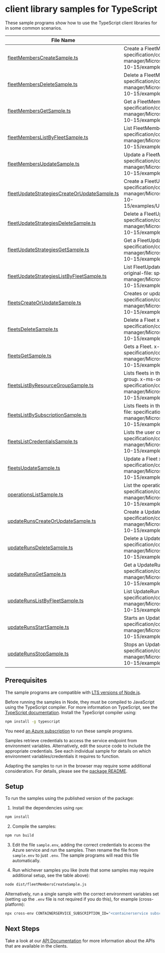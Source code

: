 # client library samples for TypeScript

These sample programs show how to use the TypeScript client libraries for in some common scenarios.

| **File Name**                                                                             | **Description**                                                                                                                                                                                                                |
| ----------------------------------------------------------------------------------------- | ------------------------------------------------------------------------------------------------------------------------------------------------------------------------------------------------------------------------------ |
| [fleetMembersCreateSample.ts][fleetmemberscreatesample]                                   | Create a FleetMember x-ms-original-file: specification/containerservice/resource-manager/Microsoft.ContainerService/fleet/stable/2023-10-15/examples/FleetMembers_Create.json                                                  |
| [fleetMembersDeleteSample.ts][fleetmembersdeletesample]                                   | Delete a FleetMember x-ms-original-file: specification/containerservice/resource-manager/Microsoft.ContainerService/fleet/stable/2023-10-15/examples/FleetMembers_Delete.json                                                  |
| [fleetMembersGetSample.ts][fleetmembersgetsample]                                         | Get a FleetMember x-ms-original-file: specification/containerservice/resource-manager/Microsoft.ContainerService/fleet/stable/2023-10-15/examples/FleetMembers_Get.json                                                        |
| [fleetMembersListByFleetSample.ts][fleetmemberslistbyfleetsample]                         | List FleetMember resources by Fleet x-ms-original-file: specification/containerservice/resource-manager/Microsoft.ContainerService/fleet/stable/2023-10-15/examples/FleetMembers_ListByFleet.json                              |
| [fleetMembersUpdateSample.ts][fleetmembersupdatesample]                                   | Update a FleetMember x-ms-original-file: specification/containerservice/resource-manager/Microsoft.ContainerService/fleet/stable/2023-10-15/examples/FleetMembers_Update.json                                                  |
| [fleetUpdateStrategiesCreateOrUpdateSample.ts][fleetupdatestrategiescreateorupdatesample] | Create a FleetUpdateStrategy x-ms-original-file: specification/containerservice/resource-manager/Microsoft.ContainerService/fleet/stable/2023-10-15/examples/UpdateStrategies_CreateOrUpdate.json                              |
| [fleetUpdateStrategiesDeleteSample.ts][fleetupdatestrategiesdeletesample]                 | Delete a FleetUpdateStrategy x-ms-original-file: specification/containerservice/resource-manager/Microsoft.ContainerService/fleet/stable/2023-10-15/examples/UpdateStrategies_Delete.json                                      |
| [fleetUpdateStrategiesGetSample.ts][fleetupdatestrategiesgetsample]                       | Get a FleetUpdateStrategy x-ms-original-file: specification/containerservice/resource-manager/Microsoft.ContainerService/fleet/stable/2023-10-15/examples/UpdateStrategies_Get.json                                            |
| [fleetUpdateStrategiesListByFleetSample.ts][fleetupdatestrategieslistbyfleetsample]       | List FleetUpdateStrategy resources by Fleet x-ms-original-file: specification/containerservice/resource-manager/Microsoft.ContainerService/fleet/stable/2023-10-15/examples/UpdateStrategies_ListByFleet.json                  |
| [fleetsCreateOrUpdateSample.ts][fleetscreateorupdatesample]                               | Creates or updates a Fleet. x-ms-original-file: specification/containerservice/resource-manager/Microsoft.ContainerService/fleet/stable/2023-10-15/examples/Fleets_CreateOrUpdate.json                                         |
| [fleetsDeleteSample.ts][fleetsdeletesample]                                               | Delete a Fleet x-ms-original-file: specification/containerservice/resource-manager/Microsoft.ContainerService/fleet/stable/2023-10-15/examples/Fleets_Delete.json                                                              |
| [fleetsGetSample.ts][fleetsgetsample]                                                     | Gets a Fleet. x-ms-original-file: specification/containerservice/resource-manager/Microsoft.ContainerService/fleet/stable/2023-10-15/examples/Fleets_Get.json                                                                  |
| [fleetsListByResourceGroupSample.ts][fleetslistbyresourcegroupsample]                     | Lists fleets in the specified subscription and resource group. x-ms-original-file: specification/containerservice/resource-manager/Microsoft.ContainerService/fleet/stable/2023-10-15/examples/Fleets_ListByResourceGroup.json |
| [fleetsListBySubscriptionSample.ts][fleetslistbysubscriptionsample]                       | Lists fleets in the specified subscription. x-ms-original-file: specification/containerservice/resource-manager/Microsoft.ContainerService/fleet/stable/2023-10-15/examples/Fleets_ListBySub.json                              |
| [fleetsListCredentialsSample.ts][fleetslistcredentialssample]                             | Lists the user credentials of a Fleet. x-ms-original-file: specification/containerservice/resource-manager/Microsoft.ContainerService/fleet/stable/2023-10-15/examples/Fleets_ListCredentialsResult.json                       |
| [fleetsUpdateSample.ts][fleetsupdatesample]                                               | Update a Fleet x-ms-original-file: specification/containerservice/resource-manager/Microsoft.ContainerService/fleet/stable/2023-10-15/examples/Fleets_PatchTags.json                                                           |
| [operationsListSample.ts][operationslistsample]                                           | List the operations for the provider x-ms-original-file: specification/containerservice/resource-manager/Microsoft.ContainerService/fleet/stable/2023-10-15/examples/Operations_List.json                                      |
| [updateRunsCreateOrUpdateSample.ts][updaterunscreateorupdatesample]                       | Create a UpdateRun x-ms-original-file: specification/containerservice/resource-manager/Microsoft.ContainerService/fleet/stable/2023-10-15/examples/UpdateRuns_CreateOrUpdate.json                                              |
| [updateRunsDeleteSample.ts][updaterunsdeletesample]                                       | Delete a UpdateRun x-ms-original-file: specification/containerservice/resource-manager/Microsoft.ContainerService/fleet/stable/2023-10-15/examples/UpdateRuns_Delete.json                                                      |
| [updateRunsGetSample.ts][updaterunsgetsample]                                             | Get a UpdateRun x-ms-original-file: specification/containerservice/resource-manager/Microsoft.ContainerService/fleet/stable/2023-10-15/examples/UpdateRuns_Get.json                                                            |
| [updateRunsListByFleetSample.ts][updaterunslistbyfleetsample]                             | List UpdateRun resources by Fleet x-ms-original-file: specification/containerservice/resource-manager/Microsoft.ContainerService/fleet/stable/2023-10-15/examples/UpdateRuns_ListByFleet.json                                  |
| [updateRunsStartSample.ts][updaterunsstartsample]                                         | Starts an UpdateRun. x-ms-original-file: specification/containerservice/resource-manager/Microsoft.ContainerService/fleet/stable/2023-10-15/examples/UpdateRuns_Start.json                                                     |
| [updateRunsStopSample.ts][updaterunsstopsample]                                           | Stops an UpdateRun. x-ms-original-file: specification/containerservice/resource-manager/Microsoft.ContainerService/fleet/stable/2023-10-15/examples/UpdateRuns_Stop.json                                                       |

## Prerequisites

The sample programs are compatible with [LTS versions of Node.js](https://github.com/nodejs/release#release-schedule).

Before running the samples in Node, they must be compiled to JavaScript using the TypeScript compiler. For more information on TypeScript, see the [TypeScript documentation][typescript]. Install the TypeScript compiler using:

```bash
npm install -g typescript
```

You need [an Azure subscription][freesub] to run these sample programs.

Samples retrieve credentials to access the service endpoint from environment variables. Alternatively, edit the source code to include the appropriate credentials. See each individual sample for details on which environment variables/credentials it requires to function.

Adapting the samples to run in the browser may require some additional consideration. For details, please see the [package README][package].

## Setup

To run the samples using the published version of the package:

1. Install the dependencies using `npm`:

```bash
npm install
```

2. Compile the samples:

```bash
npm run build
```

3. Edit the file `sample.env`, adding the correct credentials to access the Azure service and run the samples. Then rename the file from `sample.env` to just `.env`. The sample programs will read this file automatically.

4. Run whichever samples you like (note that some samples may require additional setup, see the table above):

```bash
node dist/fleetMembersCreateSample.js
```

Alternatively, run a single sample with the correct environment variables set (setting up the `.env` file is not required if you do this), for example (cross-platform):

```bash
npx cross-env CONTAINERSERVICE_SUBSCRIPTION_ID="<containerservice subscription id>" CONTAINERSERVICE_RESOURCE_GROUP="<containerservice resource group>" node dist/fleetMembersCreateSample.js
```

## Next Steps

Take a look at our [API Documentation][apiref] for more information about the APIs that are available in the clients.

[fleetmemberscreatesample]: https://github.com/Azure/azure-sdk-for-js/blob/main/sdk/containerservice/arm-containerservicefleet/samples/v1/typescript/src/fleetMembersCreateSample.ts
[fleetmembersdeletesample]: https://github.com/Azure/azure-sdk-for-js/blob/main/sdk/containerservice/arm-containerservicefleet/samples/v1/typescript/src/fleetMembersDeleteSample.ts
[fleetmembersgetsample]: https://github.com/Azure/azure-sdk-for-js/blob/main/sdk/containerservice/arm-containerservicefleet/samples/v1/typescript/src/fleetMembersGetSample.ts
[fleetmemberslistbyfleetsample]: https://github.com/Azure/azure-sdk-for-js/blob/main/sdk/containerservice/arm-containerservicefleet/samples/v1/typescript/src/fleetMembersListByFleetSample.ts
[fleetmembersupdatesample]: https://github.com/Azure/azure-sdk-for-js/blob/main/sdk/containerservice/arm-containerservicefleet/samples/v1/typescript/src/fleetMembersUpdateSample.ts
[fleetupdatestrategiescreateorupdatesample]: https://github.com/Azure/azure-sdk-for-js/blob/main/sdk/containerservice/arm-containerservicefleet/samples/v1/typescript/src/fleetUpdateStrategiesCreateOrUpdateSample.ts
[fleetupdatestrategiesdeletesample]: https://github.com/Azure/azure-sdk-for-js/blob/main/sdk/containerservice/arm-containerservicefleet/samples/v1/typescript/src/fleetUpdateStrategiesDeleteSample.ts
[fleetupdatestrategiesgetsample]: https://github.com/Azure/azure-sdk-for-js/blob/main/sdk/containerservice/arm-containerservicefleet/samples/v1/typescript/src/fleetUpdateStrategiesGetSample.ts
[fleetupdatestrategieslistbyfleetsample]: https://github.com/Azure/azure-sdk-for-js/blob/main/sdk/containerservice/arm-containerservicefleet/samples/v1/typescript/src/fleetUpdateStrategiesListByFleetSample.ts
[fleetscreateorupdatesample]: https://github.com/Azure/azure-sdk-for-js/blob/main/sdk/containerservice/arm-containerservicefleet/samples/v1/typescript/src/fleetsCreateOrUpdateSample.ts
[fleetsdeletesample]: https://github.com/Azure/azure-sdk-for-js/blob/main/sdk/containerservice/arm-containerservicefleet/samples/v1/typescript/src/fleetsDeleteSample.ts
[fleetsgetsample]: https://github.com/Azure/azure-sdk-for-js/blob/main/sdk/containerservice/arm-containerservicefleet/samples/v1/typescript/src/fleetsGetSample.ts
[fleetslistbyresourcegroupsample]: https://github.com/Azure/azure-sdk-for-js/blob/main/sdk/containerservice/arm-containerservicefleet/samples/v1/typescript/src/fleetsListByResourceGroupSample.ts
[fleetslistbysubscriptionsample]: https://github.com/Azure/azure-sdk-for-js/blob/main/sdk/containerservice/arm-containerservicefleet/samples/v1/typescript/src/fleetsListBySubscriptionSample.ts
[fleetslistcredentialssample]: https://github.com/Azure/azure-sdk-for-js/blob/main/sdk/containerservice/arm-containerservicefleet/samples/v1/typescript/src/fleetsListCredentialsSample.ts
[fleetsupdatesample]: https://github.com/Azure/azure-sdk-for-js/blob/main/sdk/containerservice/arm-containerservicefleet/samples/v1/typescript/src/fleetsUpdateSample.ts
[operationslistsample]: https://github.com/Azure/azure-sdk-for-js/blob/main/sdk/containerservice/arm-containerservicefleet/samples/v1/typescript/src/operationsListSample.ts
[updaterunscreateorupdatesample]: https://github.com/Azure/azure-sdk-for-js/blob/main/sdk/containerservice/arm-containerservicefleet/samples/v1/typescript/src/updateRunsCreateOrUpdateSample.ts
[updaterunsdeletesample]: https://github.com/Azure/azure-sdk-for-js/blob/main/sdk/containerservice/arm-containerservicefleet/samples/v1/typescript/src/updateRunsDeleteSample.ts
[updaterunsgetsample]: https://github.com/Azure/azure-sdk-for-js/blob/main/sdk/containerservice/arm-containerservicefleet/samples/v1/typescript/src/updateRunsGetSample.ts
[updaterunslistbyfleetsample]: https://github.com/Azure/azure-sdk-for-js/blob/main/sdk/containerservice/arm-containerservicefleet/samples/v1/typescript/src/updateRunsListByFleetSample.ts
[updaterunsstartsample]: https://github.com/Azure/azure-sdk-for-js/blob/main/sdk/containerservice/arm-containerservicefleet/samples/v1/typescript/src/updateRunsStartSample.ts
[updaterunsstopsample]: https://github.com/Azure/azure-sdk-for-js/blob/main/sdk/containerservice/arm-containerservicefleet/samples/v1/typescript/src/updateRunsStopSample.ts
[apiref]: https://docs.microsoft.com/javascript/api/@azure/arm-containerservicefleet?view=azure-node-preview
[freesub]: https://azure.microsoft.com/free/
[package]: https://github.com/Azure/azure-sdk-for-js/tree/main/sdk/containerservice/arm-containerservicefleet/README.md
[typescript]: https://www.typescriptlang.org/docs/home.html
